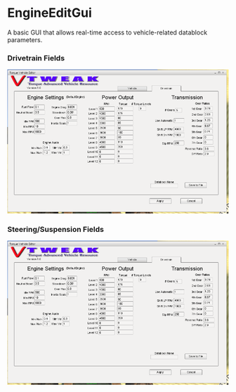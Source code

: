 <h1>EngineEditGui</h1>
<p>A basic GUI that allows real-time access to vehicle-related  datablock parameters.</p>

<h3>Drivetrain Fields</h3>
<img src=../media/vedit_engine.png>

<h3>Steering/Suspension Fields</h3>
<img src=../media/vedit_engine.png>
